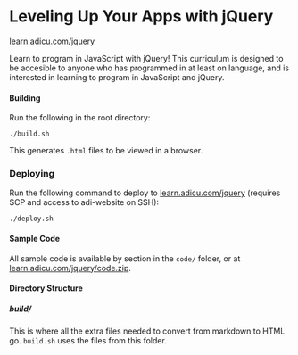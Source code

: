 Leveling Up Your Apps with jQuery
=====================================

[learn.adicu.com/jquery](http://learn.adicu.com/jquery)

Learn to program in JavaScript with jQuery!  This curriculum is designed to be accesible to anyone who has programmed in at least on language, and is interested in learning to program in JavaScript and jQuery.


#### Building

Run the following in the root directory:

    ./build.sh

This generates `.html` files to be viewed in a browser.

### Deploying

Run the following command to deploy to [learn.adicu.com/jquery](http://learn.adicu.com/jquery) (requires SCP and access to adi-website on SSH):

    ./deploy.sh

#### Sample Code

All sample code is available by section in the `code/` folder, or at [learn.adicu.com/jquery/code.zip](http://learn.adicu.com/jquery/code.zip).

#### Directory Structure

##### build/

This is where all the extra files needed to convert from markdown to HTML go. `build.sh` uses the files from this folder.
